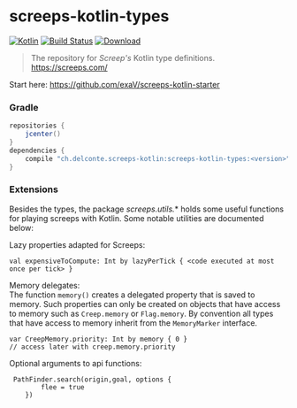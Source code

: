 # screeps-kotlin-types

[ ![Kotlin](https://img.shields.io/badge/Kotlin-1.3.71-blue.svg)](http://kotlinlang.org) 
[![Build Status](https://travis-ci.org/exaV/screeps-kotlin-types.svg?branch=master)](https://travis-ci.org/exaV/screeps-kotlin-types)
[ ![Download](https://api.bintray.com/packages/exav/screeps-kotlin/screeps-kotlin-types/images/download.svg) ](https://bintray.com/exav/screeps-kotlin/screeps-kotlin-types/_latestVersion)
> The repository for *Screep's* Kotlin type definitions. https://screeps.com/

Start here: https://github.com/exaV/screeps-kotlin-starter

### Gradle

``` Groovy
repositories {
    jcenter()
}
dependencies {
    compile "ch.delconte.screeps-kotlin:screeps-kotlin-types:<version>"
}

```
          
### Extensions

Besides the types, 
the package *screeps.utils.** holds some useful functions for playing screeps with Kotlin.
Some notable utilities are documented below:

Lazy properties adapted for Screeps:

    val expensiveToCompute: Int by lazyPerTick { <code executed at most once per tick> }
        

Memory delegates:  
The function `memory()` creates a delegated property that is saved to memory. 
Such properties can only be created on objects that have access to memory such as `Creep.memory` or `Flag.memory`.
By convention all types that have access to memory inherit from the `MemoryMarker` interface.

    var CreepMemory.priority: Int by memory { 0 }
    // access later with creep.memory.priority
     

Optional arguments to api functions:

     PathFinder.search(origin,goal, options {
            flee = true
        })
